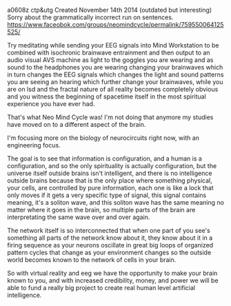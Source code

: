 a0608z ctp&utg
Created November 14th 2014 (outdated but interesting) Sorry about the grammatically incorrect run on sentences.
https://www.faceobok.com/groups/neomindcycle/permalink/759550064125525/

Try meditating while sending your EEG signals into Mind Workstation to be combined with isochronic brainwave entrainment and then output to an audio visual AVS machine as light to the goggles you are wearing and as sound to the headphones you are wearing changing your brainwaves which in turn changes the EEG signals which changes the light and sound patterns you are seeing an hearing which further change your brainwaves, while you are on lsd and the fractal nature of all reality becomes completely obvious and you witness the beginning of spacetime itself in the most spiritual experience you have ever had.

That's what Neo Mind Cycle was! I'm not doing that anymore my studies have moved on to a different aspect of the brain.

I'm focusing more on the biology of neurocircuits right now, with an engineering focus.

The goal is to see that information is configuration, and a human is a configuration, and so the only spirituality is actually configuration, but the universe itself outside brains isn't intelligent, and there is no intelligence outside brains because that is the only place where something physical, your cells, are controlled by pure information, each one is like a lock that only moves if it gets a very specific type of signal, this signal contains meaning, it's a soliton wave, and this soliton wave has the same meaning no matter where it goes in the brain, so multiple parts of the brain are interpretating the same wave over and over again.

The network itself is so interconnected that when one part of you see's something all parts of the network know about it, they know about it in a firing sequence as your neurons oscillate in great big loops of organized pattern cycles that change as your environment changes so the outside world becomes known to the network of cells in your brain.

So with virtual reality and eeg we have the opportunity to make your brain known to you, and with increased credibility, money, and power we will be able to fund a really big project to create real human level artificial intelligence.
